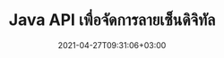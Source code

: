 ---
############################# Static ############################
layout: "product"
date: 2021-04-27T09:31:06+03:00
draft: false

product: "Signature"
product_tag: "signature"
platform: "Java"
platform_tag: "java"

############################# Head ############################
head_title: "Java Digital Signature API, เพิ่ม eSignature ให้กับรูปภาพ PDF Word Excel"
head_description: "API ลายเซ็นดิจิทัลของ Java ไลบรารีลายเซ็นอิเล็กทรอนิกส์เพื่อเซ็นชื่อแบบดิจิทัล PDF, Microsoft Word, สเปรดชีต Excel, งานนำเสนอ PowerPoint และรูปแบบเอกสารรูปภาพ"

############################# Header ############################
title: "Java API เพื่อจัดการลายเซ็นดิจิทัล"
description: "จัดการ eSignature ของรูปภาพ, QR-Code, บาร์โค้ด, ข้อมูลเมตา, ข้อความและประเภทตราประทับในแอปพลิเคชัน Java สำหรับการลงนามรูปภาพและรูปแบบไฟล์เอกสารดิจิทัล"
button:
    enable: true

############################# SubMenu ############################
submenu:
    enable: true
    
    left:
        img_alt: "GroupDocs.Signature for Java"
        image: "https://www.groupdocs.cloud/templates/groupdocs/images/product-logos/groupdocs-signature-java.png"
        product: "GroupDocs.Signature"
        platform: "Java"

    middle:
        button:
            # button loop
            - link: "#overview"
              text: "ภาพรวม"

            # button loop
            - link: "#features"
              text: "คุณสมบัติ"

            # button loop
            - link: "#support"
              text: "สนับสนุน"

            # button loop
            - link: "https://products.groupdocs.app/signature"
              text: "การสาธิตสด"

            # button loop
            - link: "https://purchase.groupdocs.com/pricing/signature/java"
              text: "ราคา"

    right:
        link_download: "https://downloads.groupdocs.com/signature"
        link_learn: "https://docs.groupdocs.com/signature/java/"
        link_buy: "https://purchase.groupdocs.com"

############################# Overview ############################
overview:
    enable: true
    content: |
      GroupDocs.Signature สำหรับ Java API ช่วยให้คุณพัฒนาแอปพลิเคชัน Java ด้วยฟังก์ชันลายเซ็นอิเล็กทรอนิกส์เพื่อลงนามในเอกสารดิจิทัลในรูปแบบที่รองรับโดยไม่ต้องติดตั้งซอฟต์แวร์ภายนอกใดๆ รองรับการจัดการและการจัดการ eSignature ประเภทต่างๆ เช่น รูปภาพ บาร์โค้ด QR-Code แสตมป์ ข้อความ ออปติคอล และข้อมูลเมตา เอกสารธุรกิจอิเล็กทรอนิกส์ทั้งหมดของคุณ เช่น Microsoft Office Word, งานนำเสนอ PowerPoint, สเปรดชีต Excel, รูปภาพ และไฟล์ PDF สามารถเซ็นชื่อแบบดิจิทัลได้โดยกำหนดคุณสมบัติลายเซ็นเอง เช่น เงา ขนาด การจัดตำแหน่ง และอื่นๆ ตามความต้องการของคุณ ไลบรารีลายเซ็นดิจิทัลนั้นเรียบง่ายและน้ำหนักเบา ประกอบด้วยไฟล์ DLL ไฟล์เดียวที่สามารถรวมเข้ากับแอปพลิเคชัน Java ใหม่หรือที่มีอยู่ได้อย่างง่ายดาย  

      ด้วย GroupDocs.Signature สำหรับ Java API คุณสามารถโหลดใบรับรองที่ลงทะเบียนทั้งหมดจากระบบ หรือค้นหาลายเซ็นที่มีอยู่โดยใช้การค้นหาแบบง่ายและขั้นสูง ตัวเลือกในการทำงานกับเอกสารที่ป้องกันด้วยรหัสผ่าน การระบุคุณสมบัติทั่วไปของลายเซ็น (ขนาดข้อความ ความทึบ การหมุน การตรวจสอบ คุณสมบัติแบบอักษร ตัวเลือกสี หมายเลขหน้า ความกว้าง ด้านบน ด้านซ้าย ฯลฯ) และการสนับสนุนการนำ eSignature ประเภทต่างๆ ไปใช้ทำให้มีความน่าเชื่อถือ โซลูชันการจัดการลายเซ็นอิเล็กทรอนิกส์สำหรับเอกสารดิจิทัล  

      GroupDocs.Signature for Java เข้ากันได้กับ Java ทุกรุ่นและรองรับระบบปฏิบัติการยอดนิยม (Windows, Linux, MacOS) ที่สามารถรันรันไทม์ Java ได้
    tabs:
      enable: true
      
      ## TAB ONE ##
      tab_one:
        description: |
          นั่นคือภาพรวมของ GroupDocs.Signature faetures สำหรับ Java:
      
        right:
          enable: true
          icon: "fab fa-html5"
          title: "ประเภทลายเซ็น"
          content: |
            * ลายเซ็นข้อความ
            * ลายเซ็นรูปภาพ
            * ลายเซ็นดิจิทัล
            * ลายเซ็น QR-Code
            * ลายเซ็นบาร์โค้ด
            * ลายเซ็นประทับ
            * แบบฟอร์มฟิลด์ลายเซ็น
      
      ## TAB TWO ##
      tab_two:
        description: |
          API การลงนามทางอิเล็กทรอนิกส์ของ Java รองรับ [รูปแบบไฟล์เอกสาร] (https://docs.groupdocs.com/signature/java/supported-document-formats/) ตามรายการด้านล่าง

        left:
          enable: true
          table:
            # table loop
            - title: "Microsoft Office"
              content: |
                * **Word:** DOC, DOCX, DOCM, DOT, DOTX, DOTM, RTF, TXT
                * **Excel:** XLS, XLSX, XLSM, XLSB, XLTM, XLT, XLTM, XLTX, XLAM, SXC, SpreadsheetML
                * **PowerPoint:** PPT, PPTX, PPS, PPSX, PPSM, POT, POTM, POTX, PPTM

        right:
          enable: true
          table:
            # table loop
            - title: "Images & Other Formats"
              content: |
                * **รูปภาพ**: JPG, BMP, PNG, TIFF, GIF, DCM, WEBP
                * **OpenDocument**: ODT, OTT, OTS, ODS, ODP, OTP, ODG
                * **Jpeg2000**: JP2, JPF, JPX, J2K, J2C, JPM
                * **เมตาไฟล์**: EMF, WMF, CMX
                * **แบบพกพา**: PDF
                * **กราฟิกแบบเวกเตอร์ที่ปรับขนาดได้**: CDR, SVG
                * **Adobe Photoshop**: PSD
                * **คนอื่น**: DJVU

      ## TAB THREE ##
      tab_three:
        description: |
          GroupDocs.Signature สำหรับ Java รองรับระบบปฏิบัติการ กรอบงาน และตัวจัดการแพ็คเกจต่อไปนี้:
        
        left:
          enable: true
          table:
            # table loop
            - icon: "fab fa-windows"
              title: "ระบบปฏิบัติการ"
              content: |
                * Microsoft Windows Desktop
                * Microsoft Windows Server
                * Linux
                * MacOS

            # table loop
            - icon: "fas fa-code"
              title: "กรอบงานที่รองรับ"
              content: |
                * Java 7 (1.7) and above

        right:
          enable: true
          table:
            # table loop
            - icon: "fas fa-cogs"
              title: "สภาพแวดล้อมการพัฒนา"
              content: |
                * NetBeans
                * IntelliJ IDEA
                * Eclipse
            # table loop
            - icon: "fas fa-tools"
              title: "สร้างเครื่องมืออัตโนมัติ"
              content: |
                * Maven

############################# Features ############################
features:
    enable: true
    title: "GroupDocs.Signature สำหรับฟีเจอร์ Java"

    feature:
      # feature loop
      - icon: "fas fa-copy"
        content: "สร้าง อ่าน แก้ไข ซ่อน และลบลายเซ็นอิเล็กทรอนิกส์จากรูปแบบเอกสารที่รองรับ"

      # feature loop
      - icon: "fas fa-eye"
        content: "การเข้าถึงเอกสารที่ลงนามจาก Stream, Relative Path หรือ Absolute Path"

      # feature loop
      - icon: "fas fa-bolt"
        content: "ใช้ลายเซ็นข้อความกับเอกสาร สเปรดชีต งานนำเสนอ รูปภาพ และไฟล์ PDF"
      
      # feature loop
      - icon: "fas fa-file-powerpoint"
        content: "เพิ่มลายเซ็นข้อความเป็นคำอธิบายประกอบ สติ๊กเกอร์ รูปภาพลงในไฟล์ PDF และกำหนดค่าสไตล์และสีด้วย"

      # feature loop
      - icon: "fas fa-code"
        content: "ลงนามในเอกสาร PDF ไฟล์รูปภาพ และรับเอาต์พุตในรูปแบบไฟล์ต่างๆ"

      # feature loop
      - icon: "fas fa-cloud"
        content: "เซ็นชื่อแบบดิจิทัลด้วยลายเซ็นข้อความเป็นลายน้ำและเพิ่มความโปร่งใส การหมุนเวียนไปยัง eSignature"

      # feature loop
      - icon: "fas fa-remove-format"
        content: "ค้นหาใบรับรองและลงนามในเอกสาร Microsoft Word, Excel และ PDF ด้วยใบรับรองดิจิทัล"

      # feature loop
      - icon: "fas fa-comment-slash"
        content: "ลงนามรูปแบบเอกสารการประมวลผลคำด้วยลายน้ำข้อความพื้นเมือง"

      # feature loop
      - icon: "fas fa-location-arrow"
        content: "ใช้ QR-Code, บาร์โค้ดเพื่อเซ็นไฟล์ Word, Slide, Cell, PDF และรูปภาพ"

      # feature loop
      - icon: "fas fa-border-all"
        content: "กำหนดค่าและใช้ลายเซ็นตราประทับกับรูปแบบไฟล์ที่รองรับอย่างปลอดภัย"

      # feature loop
      - icon: "fas fa-wrench"
        content: "ตั้งค่าและกำหนดลายเซ็นรูปภาพให้กับเอกสาร สเปรดชีต งานนำเสนอ รูปภาพ และไฟล์ PDF"

      # feature loop
      - icon: "fas fa-columns"
        content: "กำหนดค่าคุณสมบัติลายเซ็น เช่น รูปลักษณ์ ระยะขอบ การจัดตำแหน่ง เป็นต้น"

      # feature loop
      - icon: "fas fa-file-word"
        content: "ใช้ลายเซ็นดิจิทัลกับเอกสารที่ป้องกันด้วยรหัสผ่าน"

      # feature loop
      - icon: "fas fa-envelope"
        content: "ดำเนินการตรวจสอบข้อความของเอกสาร PDF โดยใช้ตัวจัดการลายเซ็น"

      # feature loop
      - icon: "fas fa-print"
        content: "การตรวจสอบเอกสาร Word, Cell, PDF แบบดิจิทัลด้วยคอนเทนเนอร์ใบรับรอง .CER และ .PFX"

      # feature loop
      - icon: "fas fa-file-archive"
        content: "ระบุประเภทหน่วยวัดต่างๆ (เช่น มิลลิเมตร พิกเซล เป็นต้น) สำหรับลายเซ็นข้อความ PDF"

      # feature loop
      - icon: "fas fa-lock"
        content: "รับข้อมูลเอกสารผ่านไฟล์หรือ URL - เพิ่มลายเซ็นฟิลด์ในเอกสาร PDF"

      # feature loop
      - icon: "fas fa-file-code"
        content: "เพิ่ม Custom Data Object, Embedded VCard, Email, EPC, MeCard หรือ Event Object ไปที่ QR-Code"
      
      # feature loop
      - icon: "fas fa-fill-drip"
        content: "ใช้สไตล์แปรงต่างๆ กับลายเซ็น เช่น Gradient, Radial, Solid และ Texture Brush"

      # feature loop
      - icon: "fas fa-file-excel"
        content: "เซ็นเอกสารอยู่ที่ FTP หรือ Azure Cloud Storage"

      # feature loop
      - icon: "fas fa-heading"
        content: "ตั้งค่าการจัดตำแหน่งข้อความภายในรูปร่างสำหรับเอกสาร สไลด์ รูปภาพ และไฟล์ PDF"

      # feature loop
      - icon: "fas fa-project-diagram"
        content: "ค้นหา ตรวจสอบ และเซ็นชื่อแบบดิจิทัลในเอกสารการนำเสนอ PowerPoint"

      # feature loop
      - icon: "fas fa-cube"
        content: "วางลายเซ็นโดยใช้พิกเซลในเอกสารเซลล์และการวางตำแหน่งข้อความสำหรับลายเซ็นตราประทับ"

      # feature loop
      - icon: "fab fa-uncharted"
        content: "ใช้ลายเซ็นแสตมป์สี่เหลี่ยมผืนผ้าที่มีมุมโค้งมน"

       # feature loop
      - icon: "fab fa-uncharted"
        content: "ขยายบาร์โค้ดและลายเซ็น QR-Code ด้วยเนื้อหาข้อมูลรูปภาพ"

       # feature loop
      - icon: "fab fa-uncharted"
        content: "เพิ่มลายเซ็นข้อมูลเมตาที่เข้ารหัสในขณะที่ทำงานกับตัวเลือกการลงชื่อและการค้นหา"

       # feature loop
      - icon: "fab fa-uncharted"
        content: "ฝังวัตถุที่กำหนดเองลงในลายเซ็นข้อมูลเมตาภายใน Word, Excel และงานนำเสนอ"

    more_feature:
      # more_feature_loop
      - title: "กำหนดค่าและใช้ eSignatures ได้อย่างง่ายดาย"
        content: |
          GroupDocs.Signature สำหรับ Java API ช่วยให้สามารถกำหนดค่าและเพิ่ม eSignatures ในรูปแบบเอกสารที่รองรับ ต่อไปนี้เป็นตัวอย่างโค้ดที่แสดงให้เห็นว่าการใช้ลายเซ็นข้อความกับไฟล์ PDF นั้นง่ายเพียงใด:

          ```java
          Signature signature = new Signature("sample.pdf");

          TextSignOptions options = new TextSignOptions("John Smith");
          // กำหนดตำแหน่งลายเซ็น
          options.setLeft(100);
          options.setTop(100);
          
          // กำหนดสี่เหลี่ยมผืนผ้าลายเซ็น
          options.setWidth(100);
          options.setHeight(30);

          // กำหนดสีข้อความและแบบอักษร
          options.setForeColor(Color.RED);
          SignatureFont signatureFont = new SignatureFont();
          signatureFont.setSize(12);
          signatureFont.setFamilyName("Comic Sans MS");
          options.setFont(signatureFont);
          options.setSignatureImplementation(TextSignatureImplementation.Sticker)

          // ลงนามในเอกสารเพื่อยื่น
          signature.sign("sample_signed.pdf", options);
          ```

      # more_feature_loop
      - title: "ประเภทการเข้ารหัสบาร์โค้ดที่รองรับสำหรับ eSignature"
        content: |
          การใช้ GroupDocs.Signature สำหรับ Java API คุณสามารถใช้บาร์โค้ดและลายเซ็น QR-code กับรูปแบบไฟล์ที่รองรับได้ GroupDocs.Signature สำหรับ Java รองรับประเภทการเข้ารหัสบาร์โค้ดที่หลากหลายเพื่อตอบสนองความต้องการส่วนใหญ่ ประเภทการเข้ารหัสบาร์โค้ดที่รองรับ ได้แก่ รหัส 11, รหัส 128, รหัส 16K/32, รหัส Databar, GS1 Codeblock, ISBN, ISMN, ISSN, ITF16, Pdf147, EAN8, EAN13, EAN14, UPCA, UPCE, ITF14, Code39 Standard และ Code39 ขยาย

          ในทำนองเดียวกัน GroupDocs.Signature สำหรับ Java API อนุญาตให้คุณใช้ประเภทรหัส QR เช่น QR, Aztec และ Data Matrix ประเภทการเข้ารหัส QR-Code ที่รองรับ ได้แก่ Aztec, DataMatrix, GS1 DataMatrix และ GS1 QR

      # more_feature_loop
      - title: "ค้นหาลายเซ็นและใบรับรอง"
        content: |
          GroupDocs.Signature สำหรับ Java API คุณสามารถค้นหาลายเซ็น QR-Code และบาร์โค้ดในเอกสาร งานนำเสนอ สเปรดชีต รูปภาพ ตลอดจนไฟล์ PDF และดึงผลการค้นหา คุณยังสามารถค้นหาวัตถุข้อมูลที่กำหนดเองจากเอกสารที่ลงนามด้วยลายเซ็น QR-Code เช่นเดียวกับการค้นหา VCard มาตรฐานและวัตถุอีเมลจากเอกสารที่ลงนามด้วย QR-Code รองรับการตรวจสอบข้อความที่เข้ารหัสของลายเซ็น QR-Code รวมถึงการค้นหาลายเซ็นข้อมูลเมตาในเอกสาร PDF ใช้เกณฑ์การค้นหาเพิ่มเติมสำหรับลายเซ็นดิจิทัลของ Words & Cells Documents  

          ตัวเลือกการค้นหายังใช้ได้สำหรับลายเซ็นข้อมูลเมตาสำหรับเอกสารคำ สไลด์ และสเปรดชีต ในขณะที่การค้นหาในฟิลด์แบบฟอร์มมีให้ใช้งานสำหรับเอกสาร PDF

      # more_feature_loop
      - title: "กำหนดค่าคุณสมบัติ eSignature"
        content: |
          เพื่อเพิ่มประสิทธิภาพ UX ของผู้ใช้ปลายทาง GroupDocs.Signature สำหรับ Java API มีคุณสมบัติมากมายที่สามารถกำหนดค่าได้อย่างง่ายดาย คุณสามารถตั้งค่าตัวเลือกแบบอักษรและสี (สีพื้นหลัง, สีพื้นหน้า, ตัวหนา, ตัวเอียง, ขีดเส้นใต้, ตระกูลแบบอักษร, ขนาดแบบอักษร ฯลฯ ), ตัวเลือกพื้นหลังและเส้นขอบ (สีพื้นหลัง, ความโปร่งใสของพื้นหลัง, สีเส้นขอบ, สไตล์เส้นขอบ Dash, น้ำหนักเส้นขอบ, ความโปร่งใสของเส้นขอบ ฯลฯ), ระยะขอบลายเซ็น (ซ้าย, ด้านบน, ความกว้าง, ความสูง, การเติม ฯลฯ) และการตั้งค่าพื้นที่ลายเซ็นรูปภาพและการจัดตำแหน่งลายเซ็น (การจัดตำแหน่งแนวนอน, การจัดตำแหน่งแนวตั้ง ฯลฯ)

############################# Support ############################
support:
    enable: true

############################# Solutions ############################
solutions:
    enable: true
    title: "GroupDocs.Signature นำเสนอ API การดูเอกสารสำหรับสภาพแวดล้อมการพัฒนายอดนิยมอื่นๆ"

    solution:
        # solution loop
        - img_alt: "GroupDocs.Signature for .NET"
          image: "https://www.groupdocs.cloud/templates/groupdocs/images/product-logos/groupdocs-signature-net.png"
          product: "GroupDocs.Signature"
          platform: ".NET"
          link: "/signature/net/"

############################# Back to top ###############################
back_to_top:
  enable: true
---